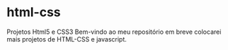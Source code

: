 # html-css
 Projetos Html5 e CSS3
Bem-vindo ao meu repositório em breve colocarei mais projetos de HTML-CSS e javascript.